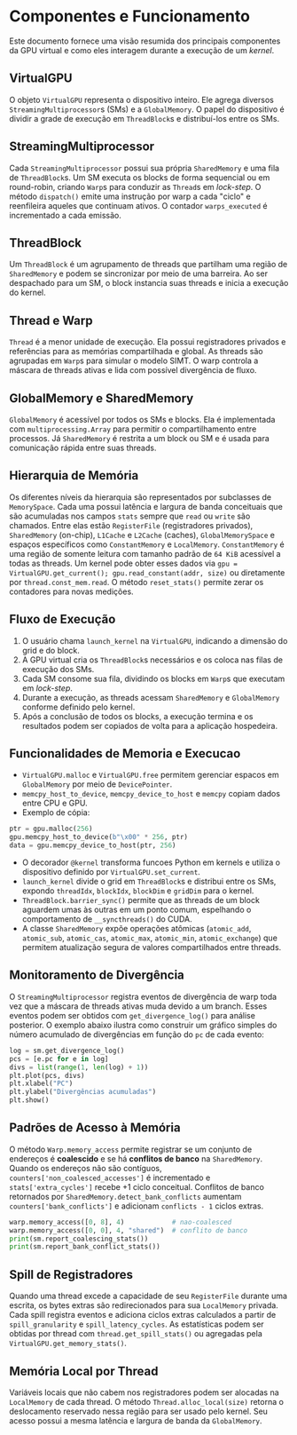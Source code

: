 # Componentes e Funcionamento

Este documento fornece uma visão resumida dos principais componentes da GPU virtual e como eles interagem durante a execução de um *kernel*.

## VirtualGPU

O objeto `VirtualGPU` representa o dispositivo inteiro. Ele agrega diversos `StreamingMultiprocessor`s (SMs) e a `GlobalMemory`. O papel do dispositivo é dividir a grade de execução em `ThreadBlock`s e distribuí-los entre os SMs.

## StreamingMultiprocessor

Cada `StreamingMultiprocessor` possui sua própria `SharedMemory` e uma fila de `ThreadBlock`s. Um SM executa os blocks de forma sequencial ou em round-robin, criando `Warp`s para conduzir as `Thread`s em *lock-step*. O método `dispatch()` emite uma instrução por warp a cada "ciclo" e reenfileira aqueles que continuam ativos. O contador `warps_executed` é incrementado a cada emissão.

## ThreadBlock

Um `ThreadBlock` é um agrupamento de threads que partilham uma região de `SharedMemory` e podem se sincronizar por meio de uma barreira. Ao ser despachado para um SM, o block instancia suas threads e inicia a execução do kernel.

## Thread e Warp

`Thread` é a menor unidade de execução. Ela possui registradores privados e referências para as memórias compartilhada e global. As threads são agrupadas em `Warp`s para simular o modelo SIMT. O warp controla a máscara de threads ativas e lida com possível divergência de fluxo.

## GlobalMemory e SharedMemory

`GlobalMemory` é acessível por todos os SMs e blocks. Ela é implementada com `multiprocessing.Array` para permitir o compartilhamento entre processos. Já `SharedMemory` é restrita a um block ou SM e é usada para comunicação rápida entre suas threads.

## Hierarquia de Memória

Os diferentes níveis da hierarquia são representados por subclasses de
``MemorySpace``. Cada uma possui latência e largura de banda conceituais que são
acumuladas nos campos ``stats`` sempre que ``read`` ou ``write`` são chamados.
Entre elas estão ``RegisterFile`` (registradores privados), ``SharedMemory``
(on-chip), ``L1Cache`` e ``L2Cache`` (caches), ``GlobalMemorySpace`` e espaços
específicos como ``ConstantMemory`` e ``LocalMemory``. ``ConstantMemory`` é uma
região de somente leitura com tamanho padrão de ``64 KiB`` acessível a todas as
threads. Um kernel pode obter esses dados via ``gpu = VirtualGPU.get_current();
gpu.read_constant(addr, size)`` ou diretamente por ``thread.const_mem.read``.
O método
``reset_stats()`` permite zerar os contadores para novas medições.

## Fluxo de Execução

1. O usuário chama `launch_kernel` na `VirtualGPU`, indicando a dimensão do grid e do block.
2. A GPU virtual cria os `ThreadBlock`s necessários e os coloca nas filas de execução dos SMs.
3. Cada SM consome sua fila, dividindo os blocks em `Warp`s que executam em *lock-step*.
4. Durante a execução, as threads acessam `SharedMemory` e `GlobalMemory` conforme definido pelo kernel.
5. Após a conclusão de todos os blocks, a execução termina e os resultados podem ser copiados de volta para a aplicação hospedeira.


## Funcionalidades de Memoria e Execucao

- `VirtualGPU.malloc` e `VirtualGPU.free` permitem gerenciar espacos em `GlobalMemory` por meio de `DevicePointer`.
- `memcpy_host_to_device`, `memcpy_device_to_host` e `memcpy` copiam dados entre CPU e GPU.
- Exemplo de cópia:
```python
ptr = gpu.malloc(256)
gpu.memcpy_host_to_device(b"\x00" * 256, ptr)
data = gpu.memcpy_device_to_host(ptr, 256)
```
- O decorador `@kernel` transforma funcoes Python em kernels e utiliza o dispositivo definido por `VirtualGPU.set_current`.
- `launch_kernel` divide o grid em `ThreadBlock`s e distribui entre os SMs, expondo `threadIdx`, `blockIdx`, `blockDim` e `gridDim` para o kernel.
- `ThreadBlock.barrier_sync()` permite que as threads de um block aguardem umas
  às outras em um ponto comum, espelhando o comportamento de
  ``__syncthreads()`` do CUDA.
- A classe `SharedMemory` expõe operações atômicas (`atomic_add`, `atomic_sub`,
  `atomic_cas`, `atomic_max`, `atomic_min`, `atomic_exchange`) que permitem
  atualização segura de valores compartilhados entre threads.

## Monitoramento de Divergência

O ``StreamingMultiprocessor`` registra eventos de divergência de warp toda vez
que a máscara de threads ativas muda devido a um branch. Esses eventos podem ser
obtidos com ``get_divergence_log()`` para análise posterior. O exemplo abaixo
ilustra como construir um gráfico simples do número acumulado de divergências em
função do ``pc`` de cada evento:

```python
log = sm.get_divergence_log()
pcs = [e.pc for e in log]
divs = list(range(1, len(log) + 1))
plt.plot(pcs, divs)
plt.xlabel("PC")
plt.ylabel("Divergências acumuladas")
plt.show()
```

## Padrões de Acesso à Memória

O método ``Warp.memory_access`` permite registrar se um conjunto de endereços
é **coalescido** e se há **conflitos de banco** na ``SharedMemory``. Quando os
endereços não são contíguos, ``counters['non_coalesced_accesses']`` é
incrementado e ``stats['extra_cycles']`` recebe +1 ciclo conceitual. Conflitos de
banco retornados por ``SharedMemory.detect_bank_conflicts`` aumentam
``counters['bank_conflicts']`` e adicionam ``conflicts - 1`` ciclos extras.

```python
warp.memory_access([0, 8], 4)            # nao-coalesced
warp.memory_access([0, 0], 4, "shared")  # conflito de banco
print(sm.report_coalescing_stats())
print(sm.report_bank_conflict_stats())
```

## Spill de Registradores

Quando uma thread excede a capacidade de seu ``RegisterFile`` durante uma
escrita, os bytes extras são redirecionados para sua ``LocalMemory`` privada.
Cada spill registra eventos e adiciona ciclos extras calculados a partir de
``spill_granularity`` e ``spill_latency_cycles``. As estatísticas podem ser
obtidas por thread com ``thread.get_spill_stats()`` ou agregadas pela
``VirtualGPU.get_memory_stats()``.

## Memória Local por Thread

Variáveis locais que não cabem nos registradores podem ser alocadas na
``LocalMemory`` de cada thread. O método ``Thread.alloc_local(size)``
retorna o deslocamento reservado nessa região para ser usado pelo kernel.
Seu acesso possui a mesma latência e largura de banda da ``GlobalMemory``.
